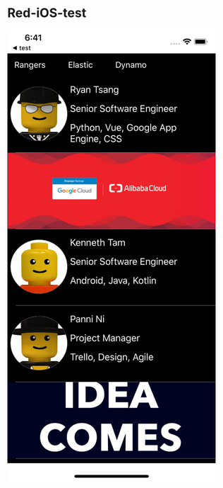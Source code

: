 # Red-iOS-test

![image](https://raw.githubusercontent.com/chen-chien-lung/Red-iOS-test/master/demo.png)
